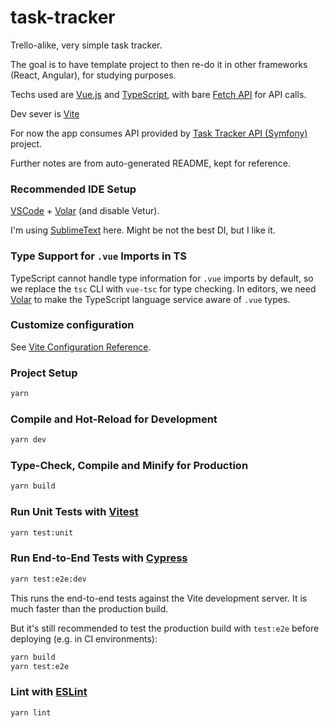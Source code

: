 # task-tracker

Trello-alike, very simple task tracker.

The goal is to have template project to then re-do it in other frameworks (React, Angular), for studying purposes.

Techs used are [Vue.js](https://vuejs.org/) and [TypeScript](https://www.typescriptlang.org/), with bare [Fetch API](https://developer.mozilla.org/en-US/docs/Web/API/Fetch_API) for API calls.

Dev sever is [Vite](https://vitejs.dev/)

For now the app consumes API provided by [Task Tracker API (Symfony)](https://github.com/dsobolev/task-tracker-api-sf) project.

Further notes are from auto-generated README, kept for reference.
 
### Recommended IDE Setup

[VSCode](https://code.visualstudio.com/) + [Volar](https://marketplace.visualstudio.com/items?itemName=Vue.volar) (and disable Vetur).

I'm using [SublimeText](https://www.sublimetext.com/) here. Might be not the best DI, but I like it.

### Type Support for `.vue` Imports in TS

TypeScript cannot handle type information for `.vue` imports by default, so we replace the `tsc` CLI with `vue-tsc` for type checking. In editors, we need [Volar](https://marketplace.visualstudio.com/items?itemName=Vue.volar) to make the TypeScript language service aware of `.vue` types.

### Customize configuration

See [Vite Configuration Reference](https://vitejs.dev/config/).

### Project Setup

```sh
yarn
```

### Compile and Hot-Reload for Development

```sh
yarn dev
```

### Type-Check, Compile and Minify for Production

```sh
yarn build
```

### Run Unit Tests with [Vitest](https://vitest.dev/)

```sh
yarn test:unit
```

### Run End-to-End Tests with [Cypress](https://www.cypress.io/)

```sh
yarn test:e2e:dev
```

This runs the end-to-end tests against the Vite development server.
It is much faster than the production build.

But it's still recommended to test the production build with `test:e2e` before deploying (e.g. in CI environments):

```sh
yarn build
yarn test:e2e
```

### Lint with [ESLint](https://eslint.org/)

```sh
yarn lint
```
